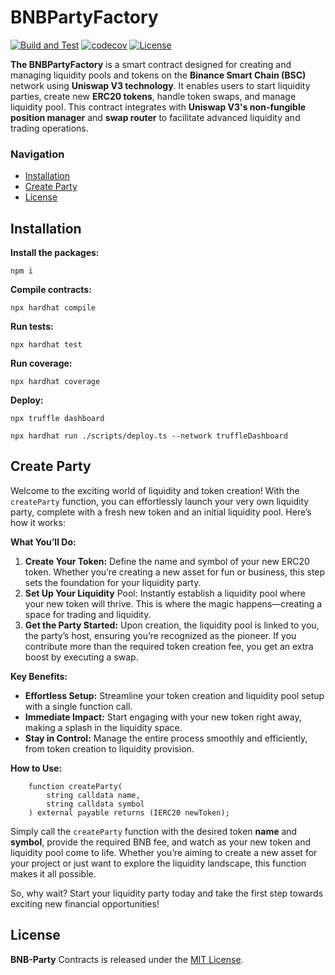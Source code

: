 # BNBPartyFactory

[![Build and Test](https://github.com/bnb-party/BNBParty.Factory/actions/workflows/node.js.yml/badge.svg)](https://github.com/bnb-party/BNBParty.Factory/actions/workflows/node.js.yml)
[![codecov](https://codecov.io/gh/bnb-party/BNBParty.Factory/branch/master/graph/badge.svg)](https://codecov.io/gh/bnb-party/BNBParty.Factory)
[![License](https://img.shields.io/badge/License-MIT-blue.svg)](https://github.com/bnb-party/BNBParty.Factory/blob/readme/LICENSE)

**The BNBPartyFactory** is a smart contract designed for creating and managing liquidity pools and tokens on the **Binance Smart Chain (BSC)** network using **Uniswap V3 technology**. It enables users to start liquidity parties, create new **ERC20 tokens**, handle token swaps, and manage liquidity pool. This contract integrates with **Uniswap V3's non-fungible position manager** and **swap router** to facilitate advanced liquidity and trading operations.

### Navigation

-   [Installation](#installation)
-   [Create Party](#create-party)
-   [License](#license)

## Installation

**Install the packages:**

```console
npm i
```

**Compile contracts:**

```console
npx hardhat compile
```

**Run tests:**

```console
npx hardhat test
```

**Run coverage:**

```console
npx hardhat coverage
```

**Deploy:**

```console
npx truffle dashboard
```

```console
npx hardhat run ./scripts/deploy.ts --network truffleDashboard
```

## Create Party

Welcome to the exciting world of liquidity and token creation! With the `createParty` function, you can effortlessly launch your very own liquidity party, complete with a fresh new token and an initial liquidity pool. Here’s how it works:

**What You’ll Do:**
1. **Create Your Token:** Define the name and symbol of your new ERC20 token. Whether you’re creating a new asset for fun or business, this step sets the foundation for your liquidity party.
2. **Set Up Your Liquidity** Pool: Instantly establish a liquidity pool where your new token will thrive. This is where the magic happens—creating a space for trading and liquidity.
3. **Get the Party Started:** Upon creation, the liquidity pool is linked to you, the party’s host, ensuring you’re recognized as the pioneer. If you contribute more than the required token creation fee, you get an extra boost by executing a swap.

**Key Benefits:**
* **Effortless Setup:** Streamline your token creation and liquidity pool setup with a single function call.
* **Immediate Impact:** Start engaging with your new token right away, making a splash in the liquidity space.
* **Stay in Control:** Manage the entire process smoothly and efficiently, from token creation to liquidity provision.

**How to Use:**
```solidity
    function createParty(
        string calldata name,
        string calldata symbol
    ) external payable returns (IERC20 newToken);
```

Simply call the `createParty` function with the desired token **name** and **symbol**, provide the required BNB fee, and watch as your new token and liquidity pool come to life. Whether you’re aiming to create a new asset for your project or just want to explore the liquidity landscape, this function makes it all possible.

So, why wait? Start your liquidity party today and take the first step towards exciting new financial opportunities!

## License

**BNB-Party** Contracts is released under the [MIT License](https://github.com/bnb-party/BNBParty.Factory/blob/readme/LICENSE).

